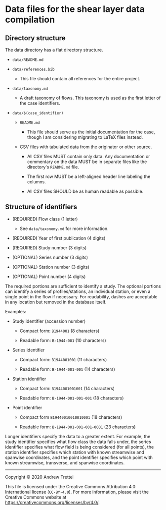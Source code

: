 Data files for the shear layer data compilation
===============================================


## Directory structure

The data directory has a flat directory structure.

- `data/README.md`

- `data/references.bib`

    - This file should contain all references for the entire project.

- `data/taxonomy.md`

    - A draft taxonomy of flows.  This taxonomy is used as the first letter of
      the case identifiers.

- `data/$(case_identifier)`

    - `README.md`

        - This file should serve as the initial documentation for the case,
          though I am considering migrating to LaTeX files instead.

    - CSV files with tabulated data from the originator or other source.

        - All CSV files MUST contain only data.  Any documentation or
          commentary on the data MUST be in separate files like the directory's
          `README.md` file.
        
        - The first row MUST be a left-aligned header line labeling the
          columns.
        
        - All CSV files SHOULD be as human readable as possible.


## Structure of identifiers

- (REQUIRED) Flow class (1 letter)

    - See `data/taxonomy.md` for more information.

- (REQUIRED) Year of first publication (4 digits)

- (REQUIRED) Study number (3 digits)

- (OPTIONAL) Series number (3 digits)

- (OPTIONAL) Station number (3 digits)

- (OPTIONAL) Point number (4 digits)

The required portions are sufficient to identify a study.  The optional
portions can identify a series of profiles/stations, an individual station, or
even a single point in the flow if necessary.  For readability, dashes are
acceptable in any location but removed in the database itself.

Examples:

- Study identifier (accession number)

    - Compact form: `B1944001` (8 characters)

    - Readable form: `B-1944-001` (10 characters)

- Series identifier

    - Compact form: `B1944001001` (11 characters)

    - Readable form: `B-1944-001-001` (14 characters)

- Station identifier

    - Compact form: `B1944001001001` (14 characters)

    - Readable form: `B-1944-001-001-001` (18 characters)

- Point identifier

    - Compact form `B19440010010010001` (18 characters)

    - Readable form: `B-1944-001-001-001-0001` (23 characters)

Longer identifiers specify the data to a greater extent.  For example, the
study identifier specifies what flow class the data falls under, the series
identifier specifies what flow field is being considered (for all points), the
station identifier specifies which station with known streamwise and spanwise
coordinates, and the point identifier specifies which point with known
streamwise, transverse, and spanwise coordinates.


-------------------------------------------------------------------------------

Copyright © 2020 Andrew Trettel

This file is licensed under the Creative Commons Attribution 4.0 International
license (`CC-BY-4.0`).  For more information, please visit the Creative Commons
website at <https://creativecommons.org/licenses/by/4.0/>.
